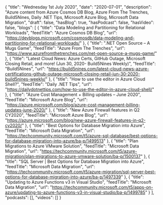 {
  "title": "Wednesday 1st July 2020",
  "date": "2020-07-01",
  "description": "Azure content from Azure Cosmos DB Blog, Azure From The Trenches, Build5Nines, Daily .NET Tips, Microsoft Azure Blog, Microsoft Data Migration",
  "draft": false,
  "hasBlog": true,
  "hasPodcast": false,
  "hasVideo": false,
  "blogs": [
    {
      "title": "Data Modeling and Partitioning for Relational Workloads",
      "feedTitle": "Azure Cosmos DB Blog",
      "url": "https://devblogs.microsoft.com/cosmosdb/data-modeling-and-partitioning-for-relational-workloads/"
    },
    {
      "title": ".NET Open Source – A Mugs Game",
      "feedTitle": "Azure From The Trenches",
      "url": "https://www.azurefromthetrenches.com/net-open-source-a-mugs-game/"
    },
    {
      "title": "Latest Cloud News: Azure Certs, GitHub Outage, Microsoft Closing Retail, and more! (Jun 30, 2020- Build5Nines Weekly)",
      "feedTitle": "Build5Nines",
      "url": "https://build5nines.com/latest-cloud-news-azure-certifications-github-outage-microsoft-closing-retail-jun-30-2020-build5nines-weekly/"
    },
    {
      "title": "How to use the editor in Azure Cloud Shell?",
      "feedTitle": "Daily .NET Tips",
      "url": "https://dailydotnettips.com/how-to-use-the-editor-in-azure-cloud-shell/"
    },
    {
      "title": "Azure Cost Management + Billing updates – June 2020",
      "feedTitle": "Microsoft Azure Blog",
      "url": "https://azure.microsoft.com/blog/azure-cost-management-billing-updates-june-2020/"
    },
    {
      "title": "New Azure Firewall features in Q2 CY2020",
      "feedTitle": "Microsoft Azure Blog",
      "url": "https://azure.microsoft.com/blog/new-azure-firewall-features-in-q2-cy2020/"
    },
    {
      "title": "Best Options for Database Migration into Azure",
      "feedTitle": "Microsoft Data Migration",
      "url": "https://techcommunity.microsoft.com/t5/azure-sql-database/best-options-for-database-migration-into-azure/ba-p/1499513"
    },
    {
      "title": "Plan Migrations to Azure VMware Solution",
      "feedTitle": "Microsoft Data Migration",
      "url": "https://techcommunity.microsoft.com/t5/azure-migration/plan-migrations-to-azure-vmware-solution/ba-p/1500137"
    },
    {
      "title": "SQL Server | Best Options for Database Migration into Azure",
      "feedTitle": "Microsoft Data Migration",
      "url": "https://techcommunity.microsoft.com/t5/azure-migration/sql-server-best-options-for-database-migration-into-azure/ba-p/1497339"
    },
    {
      "title": "Updating to Azure Functions v3 in Visual Studio",
      "feedTitle": "Microsoft Data Migration",
      "url": "https://techcommunity.microsoft.com/t5/apps-on-azure/updating-to-azure-functions-v3-in-visual-studio/ba-p/1499785"
    }
  ],
  "podcasts": [],
  "videos": []
}